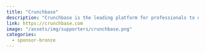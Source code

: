 ```yaml
---
title: "Crunchbase"
description: "Crunchbase is the leading platform for professionals to discover innovative companies, connect with the people behind them, and pursue new opportunities."
link: https://crunchbase.com
image: "/assets/img/supporters/crunchbase.png"
categories:
  - sponsor-bronze
---
```


